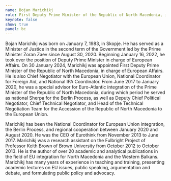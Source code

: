 ```yaml
---
name: Bojan Marichikj
role: First Deputy Prime Minister of the Republic of North Macedonia, in charge of European Affairs.
keynote: false
show: true
panel: bc
---
```


Bojan Marichikj was born on January 7, 1983, in Skopje. He has served as a Minister of Justice in the second term of the Government led by the Prime Minister Zoran Zaev since August 30, 2020. Beginning January 16, 2022, he took over the position of Deputy Prime Minister in charge of European Affairs. On 30 January 2024, Marichikj was appointed First Deputy Prime Minister of the Republic of North Macedonia, in charge of European Affairs. He is also Chief Negotiator with the European Union, National Coordinator for Foreign Aid, and National IPA Coordinator. From June 2017 to January 2020, he was a special advisor for Euro-Atlantic integration of the Prime Minister of the Republic of North Macedonia, during which period he served as national Sherpa for the Berlin Process, as well as Deputy Chief Political Negotiator, Chief Technical Negotiator, and Head of the Technical Negotiation Team for the Accession of the Republic of North Macedonia to the European Union.

Marichikj has been the National Coordinator for European Union integration, the Berlin Process, and regional cooperation between January 2020 and August 2020. He was the CEO of Eurothink from November 2013 to June 2017. Marichikj was a research assistant on the Fulbright Project of Professor Keith Brown of Brown University from October 2012 to October 2013. He is the author of over 20 academic and analytical publications in the field of EU integration for North Macedonia and the Western Balkans. Marichikj has many years of experience in teaching and training, presenting academic lectures on EU issues, public speaking, argumentation and debate, and formulating public policy and advocacy.
